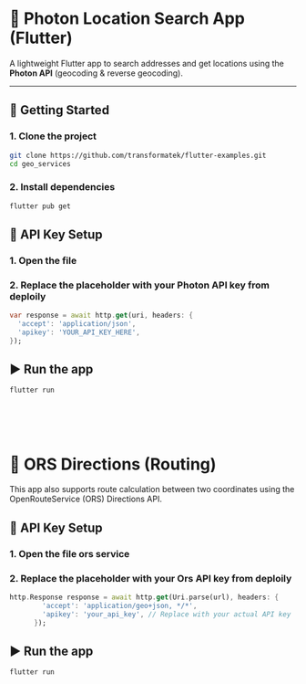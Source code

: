 # 📍 Photon Location Search App (Flutter)

A lightweight Flutter app to search addresses and get locations using the **Photon API** (geocoding & reverse geocoding).

---

## 🚀 Getting Started

### 1. Clone the project

```bash
git clone https://github.com/transformatek/flutter-examples.git
cd geo_services
```

### 2. Install dependencies

```bash
flutter pub get
```

## 🔑 API Key Setup

### 1. Open the file

### 2. Replace the placeholder with your Photon API key from deploily

```dart
var response = await http.get(uri, headers: {
  'accept': 'application/json',
  'apikey': 'YOUR_API_KEY_HERE',
});
```

## ▶️ Run the app

```bash
flutter run
```
<br />
<br />
<br />

# 🧭 ORS Directions (Routing)

This app also supports route calculation between two coordinates using the OpenRouteService (ORS) Directions API.

## 🔑 API Key Setup

### 1. Open the file ors service

### 2. Replace the placeholder with your Ors API key from deploily

```dart
http.Response response = await http.get(Uri.parse(url), headers: {
        'accept': 'application/geo+json, */*',
        'apikey': 'your_api_key', // Replace with your actual API key
      });
```

## ▶️ Run the app

```bash
flutter run
```
